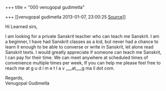 +++
title = "000 venugopal gudimetla"

+++
[[venugopal gudimetla	2013-01-07, 23:00:25 [Source](https://groups.google.com/g/samskrita/c/O0eeV5Mlveo)]]



Hi Learned sirs,  
  
I am looking for a private Sanskrit teacher who can teach me Sanskrit. I am a beginner, I have had Sanskrit classes as a kid, but never had a chance to learn it enough to be able to converse or write in Sanskrit, let alone read Sanskrit texts. I would greatly appreciate if someone can teach me Sanskrit, I can pay for their time. We can meet anywhere at scheduled times of convenience multiple times per week, If you can help me please feel free to reach me at g u d i m e t l a v \_\_\_at\_\_\_g ma il dot com.  
  
Regards,  
Venugopal Gudimetla  

